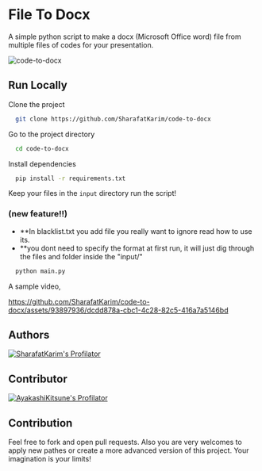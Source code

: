 # File To Docx

A simple python script to make a docx (Microsoft Office word) file from multiple files of codes for your presentation.

![code-to-docx](https://socialify.git.ci/SharafatKarim/code-to-docx/image?description=1&descriptionEditable=A+docx+file+from+multiple+files+of+codes+for+your+assignment+or+presentation.&font=KoHo&forks=1&issues=1&language=1&name=1&owner=1&pattern=Plus&pulls=1&stargazers=1&theme=Auto)

## Run Locally

Clone the project

```bash
  git clone https://github.com/SharafatKarim/code-to-docx
```

Go to the project directory

```bash
  cd code-to-docx
```

Install dependencies

```bash
  pip install -r requirements.txt
```

Keep your files in the `input` directory run the script!

### (new feature!!)

* **In blacklist.txt you add file you really want to ignore read how to use its.
* **you dont need to specify the format at first run, it will just dig through the files and folder inside the "input/"

```bash
  python main.py
```

A sample video,

https://github.com/SharafatKarim/code-to-docx/assets/93897936/dcdd878a-cbc1-4c28-82c5-416a7a5146bd

## Authors

[![SharafatKarim's Profilator](https://profilator.deno.dev/SharafatKarim?v=1.0.0.alpha.4)](https://github.com/SharafatKarim)

## Contributor

[![AyakashiKitsune's Profilator](https://profilator.deno.dev/AyakashiKitsune?v=1.0.0.alpha.4)](https://github.com/AyakashiKitsune)

## Contribution

Feel free to fork and open pull requests. Also you are very welcomes to apply new pathes or create a more advanced version of this project. Your imagination is your limits!
